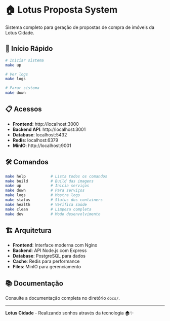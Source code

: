 # 🏠 Lotus Proposta System

Sistema completo para geração de propostas de compra de imóveis da Lotus Cidade.

## 🚀 Início Rápido

```bash
# Iniciar sistema
make up

# Ver logs
make logs

# Parar sistema
make down
```

## 📋 Acessos

- **Frontend**: http://localhost:3000
- **Backend API**: http://localhost:3001
- **Database**: localhost:5432
- **Redis**: localhost:6379
- **MinIO**: http://localhost:9001

## 🛠️ Comandos

```bash
make help           # Lista todos os comandos
make build          # Build das imagens
make up             # Inicia serviços
make down           # Para serviços
make logs           # Mostra logs
make status         # Status dos containers
make health         # Verifica saúde
make clean          # Limpeza completa
make dev            # Modo desenvolvimento
```

## 🏗️ Arquitetura

- **Frontend**: Interface moderna com Nginx
- **Backend**: API Node.js com Express
- **Database**: PostgreSQL para dados
- **Cache**: Redis para performance
- **Files**: MinIO para gerenciamento

## 📚 Documentação

Consulte a documentação completa no diretório `docs/`.

---

**Lotus Cidade** - Realizando sonhos através da tecnologia 🏠✨

